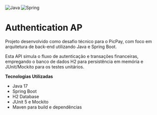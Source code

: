 ![Java](https://img.shields.io/badge/java-%23ED8B00.svg?style=for-the-badge&logo=openjdk&logoColor=white)
![Spring](https://img.shields.io/badge/spring-%236DB33F.svg?style=for-the-badge&logo=spring&logoColor=white)

<h1> Authentication AP</h1>

Projeto desenvolvido como desafio técnico para o PicPay, com foco em arquitetura de back-end utilizando Java e Spring Boot.

Esta API simula o fluxo de autenticação e transações financeiras, empregando o banco de dados H2 para persistência em memória e JUnit/Mockito para os testes unitários.

**Tecnologias Utilizadas**
- Java 17
- Spring Boot
- H2 Database
- JUnit 5 e Mockito
- Maven para build e dependências
